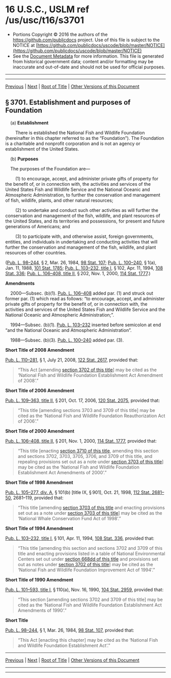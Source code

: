 ---
---

# 16 U.S.C., USLM ref /us/usc/t16/s3701

* Portions Copyright © 2016 the authors of the https://github.com/publicdocs project.
  Use of this file is subject to the NOTICE at [https://github.com/publicdocs/uscode/blob/master/NOTICE](https://github.com/publicdocs/uscode/blob/master/NOTICE)
* See the [Document Metadata](././../../../..//README.md) for more information.
  This file is generated from historical government data; content and/or formatting may be inaccurate and out-of-date and should not be used for official purposes.

----------
----------

[Previous](./../../../..//us/usc/t16/ch57/m__us_usc_t16_ch57.md) | [Next](./../../../..//us/usc/t16/ch57/m__us_usc_t16_s3702.md) | [Root of Title](./../../../../) | [Other Versions of this Document](https://publicdocs.github.io/go/links?ns=uslm&ref=%2Fus%2Fusc%2Ft16%2Fs3701)

## § 3701. Establishment and purposes of Foundation

    (a) __Establishment__ 

        There is established the National Fish and Wildlife Foundation (hereinafter in this chapter referred to as the “Foundation”). The Foundation is a charitable and nonprofit corporation and is not an agency or establishment of the United States.

    (b) __Purposes__ 

    The purposes of the Foundation are—

        (1) to encourage, accept, and administer private gifts of property for the benefit of, or in connection with, the activities and services of the United States Fish and Wildlife Service and the National Oceanic and Atmospheric Administration, to further the conservation and management of fish, wildlife, plants, and other natural resources;

        (2) to undertake and conduct such other activities as will further the conservation and management of the fish, wildlife, and plant resources of the United States, and its territories and possessions, for present and future generations of Americans; and

        (3) to participate with, and otherwise assist, foreign governments, entities, and individuals in undertaking and conducting activities that will further the conservation and management of the fish, wildlife, and plant resources of other countries.

([Pub. L. 98–244][/us/pl/98/244], § 2, Mar. 26, 1984, [98 Stat. 107][/us/stat/98/107]; [Pub. L. 100–240][/us/pl/100/240], § 1(a), Jan. 11, 1988, [101 Stat. 1785][/us/stat/101/1785]; [Pub. L. 103–232, title I][/us/pl/103/232/tI], § 102, Apr. 11, 1994, [108 Stat. 336][/us/stat/108/336]; [Pub. L. 106–408, title II][/us/pl/106/408/tII], § 202, Nov. 1, 2000, [114 Stat. 1777][/us/stat/114/1777].)

 __Amendments__ 

    2000—Subsec. (b)(1). [Pub. L. 106–408][/us/pl/106/408] added par. (1) and struck out former par. (1) which read as follows: “to encourage, accept, and administer private gifts of property for the benefit of, or in connection with, the activities and services of the United States Fish and Wildlife Service and the National Oceanic and Atmospheric Administration;”.

    1994—Subsec. (b)(1). [Pub. L. 103–232][/us/pl/103/232] inserted before semicolon at end “and the National Oceanic and Atmospheric Administration”.

    1988—Subsec. (b)(3). [Pub. L. 100–240][/us/pl/100/240] added par. (3).

 __Short Title of 2008 Amendment__ 

[Pub. L. 110–281][/us/pl/110/281], § 1, July 21, 2008, [122 Stat. 2617][/us/stat/122/2617], provided that: 

> “This Act \[amending [section 3702 of this title][/us/usc/t16/s3702]\] may be cited as the ‘National Fish and Wildlife Foundation Establishment Act Amendment of 2008’.”

 __Short Title of 2006 Amendment__ 

[Pub. L. 109–363, title II][/us/pl/109/363/tII], § 201, Oct. 17, 2006, [120 Stat. 2075][/us/stat/120/2075], provided that: 

> “This title \[amending sections 3703 and 3709 of this title\] may be cited as the ‘National Fish and Wildlife Foundation Reauthorization Act of 2006’.”

 __Short Title of 2000 Amendment__ 

[Pub. L. 106–408, title II][/us/pl/106/408/tII], § 201, Nov. 1, 2000, [114 Stat. 1777][/us/stat/114/1777], provided that: 

> “This title \[enacting [section 3710 of this title][/us/usc/t16/s3710], amending this section and sections 3702, 3703, 3705, 3706, and 3709 of this title, and repealing provisions set out as a note under [section 3703 of this title][/us/usc/t16/s3703]\] may be cited as the ‘National Fish and Wildlife Foundation Establishment Act Amendments of 2000’.”

 __Short Title of 1998 Amendment__ 

[Pub. L. 105–277, div. A][/us/pl/105/277/dA], § 101(b) \[title IX, § 901\], Oct. 21, 1998, [112 Stat. 2681–50][/us/stat/112/2681-50], 2681–119, provided that: 

> “This title \[amending [section 3703 of this title][/us/usc/t16/s3703] and enacting provisions set out as a note under [section 3703 of this title][/us/usc/t16/s3703]\] may be cited as the ‘National Whale Conservation Fund Act of 1998’.”

 __Short Title of 1994 Amendment__ 

[Pub. L. 103–232, title I][/us/pl/103/232/tI], § 101, Apr. 11, 1994, [108 Stat. 336][/us/stat/108/336], provided that: 

> “This title \[amending this section and sections 3702 and 3709 of this title and enacting provisions listed in a table of National Environmental Centers set out under [section 668dd of this title][/us/usc/t16/s668dd] and provisions set out as notes under [section 3702 of this title][/us/usc/t16/s3702]\] may be cited as the ‘National Fish and Wildlife Foundation Improvement Act of 1994’.”

 __Short Title of 1990 Amendment__ 

[Pub. L. 101–593, title I][/us/pl/101/593/tI], § 110(a), Nov. 16, 1990, [104 Stat. 2959][/us/stat/104/2959], provided that: 

> “This section \[amending sections 3702 and 3709 of this title\] may be cited as the ‘National Fish and Wildlife Foundation Establishment Act Amendments of 1990’.”

 __Short Title__ 

[Pub. L. 98–244][/us/pl/98/244], § 1, Mar. 26, 1984, [98 Stat. 107][/us/stat/98/107], provided that: 

> “This Act \[enacting this chapter\] may be cited as the ‘National Fish and Wildlife Foundation Establishment Act’.”

----------

[Previous](./../../../..//us/usc/t16/ch57/m__us_usc_t16_ch57.md) | [Next](./../../../..//us/usc/t16/ch57/m__us_usc_t16_s3702.md) | [Root of Title](./../../../../) | [Other Versions of this Document](https://publicdocs.github.io/go/links?ns=uslm&ref=%2Fus%2Fusc%2Ft16%2Fs3701)

----------
----------

[/us/pl/98/244]: https://publicdocs.github.io/go/links?ns=uslm&ref=%2Fus%2Fpl%2F98%2F244
[/us/stat/98/107]: https://publicdocs.github.io/go/links?ns=uslm&ref=%2Fus%2Fstat%2F98%2F107
[/us/pl/100/240]: https://publicdocs.github.io/go/links?ns=uslm&ref=%2Fus%2Fpl%2F100%2F240
[/us/stat/101/1785]: https://publicdocs.github.io/go/links?ns=uslm&ref=%2Fus%2Fstat%2F101%2F1785
[/us/pl/103/232/tI]: https://publicdocs.github.io/go/links?ns=uslm&ref=%2Fus%2Fpl%2F103%2F232%2FtI
[/us/stat/108/336]: https://publicdocs.github.io/go/links?ns=uslm&ref=%2Fus%2Fstat%2F108%2F336
[/us/pl/106/408/tII]: https://publicdocs.github.io/go/links?ns=uslm&ref=%2Fus%2Fpl%2F106%2F408%2FtII
[/us/stat/114/1777]: https://publicdocs.github.io/go/links?ns=uslm&ref=%2Fus%2Fstat%2F114%2F1777
[/us/pl/106/408]: https://publicdocs.github.io/go/links?ns=uslm&ref=%2Fus%2Fpl%2F106%2F408
[/us/pl/103/232]: https://publicdocs.github.io/go/links?ns=uslm&ref=%2Fus%2Fpl%2F103%2F232
[/us/pl/100/240]: https://publicdocs.github.io/go/links?ns=uslm&ref=%2Fus%2Fpl%2F100%2F240
[/us/pl/110/281]: https://publicdocs.github.io/go/links?ns=uslm&ref=%2Fus%2Fpl%2F110%2F281
[/us/stat/122/2617]: https://publicdocs.github.io/go/links?ns=uslm&ref=%2Fus%2Fstat%2F122%2F2617
[/us/usc/t16/s3702]: https://publicdocs.github.io/go/links?ns=uslm&ref=%2Fus%2Fusc%2Ft16%2Fs3702
[/us/pl/109/363/tII]: https://publicdocs.github.io/go/links?ns=uslm&ref=%2Fus%2Fpl%2F109%2F363%2FtII
[/us/stat/120/2075]: https://publicdocs.github.io/go/links?ns=uslm&ref=%2Fus%2Fstat%2F120%2F2075
[/us/pl/106/408/tII]: https://publicdocs.github.io/go/links?ns=uslm&ref=%2Fus%2Fpl%2F106%2F408%2FtII
[/us/stat/114/1777]: https://publicdocs.github.io/go/links?ns=uslm&ref=%2Fus%2Fstat%2F114%2F1777
[/us/usc/t16/s3710]: https://publicdocs.github.io/go/links?ns=uslm&ref=%2Fus%2Fusc%2Ft16%2Fs3710
[/us/usc/t16/s3703]: https://publicdocs.github.io/go/links?ns=uslm&ref=%2Fus%2Fusc%2Ft16%2Fs3703
[/us/pl/105/277/dA]: https://publicdocs.github.io/go/links?ns=uslm&ref=%2Fus%2Fpl%2F105%2F277%2FdA
[/us/stat/112/2681-50]: https://publicdocs.github.io/go/links?ns=uslm&ref=%2Fus%2Fstat%2F112%2F2681-50
[/us/usc/t16/s3703]: https://publicdocs.github.io/go/links?ns=uslm&ref=%2Fus%2Fusc%2Ft16%2Fs3703
[/us/usc/t16/s3703]: https://publicdocs.github.io/go/links?ns=uslm&ref=%2Fus%2Fusc%2Ft16%2Fs3703
[/us/pl/103/232/tI]: https://publicdocs.github.io/go/links?ns=uslm&ref=%2Fus%2Fpl%2F103%2F232%2FtI
[/us/stat/108/336]: https://publicdocs.github.io/go/links?ns=uslm&ref=%2Fus%2Fstat%2F108%2F336
[/us/usc/t16/s668dd]: https://publicdocs.github.io/go/links?ns=uslm&ref=%2Fus%2Fusc%2Ft16%2Fs668dd
[/us/usc/t16/s3702]: https://publicdocs.github.io/go/links?ns=uslm&ref=%2Fus%2Fusc%2Ft16%2Fs3702
[/us/pl/101/593/tI]: https://publicdocs.github.io/go/links?ns=uslm&ref=%2Fus%2Fpl%2F101%2F593%2FtI
[/us/stat/104/2959]: https://publicdocs.github.io/go/links?ns=uslm&ref=%2Fus%2Fstat%2F104%2F2959
[/us/pl/98/244]: https://publicdocs.github.io/go/links?ns=uslm&ref=%2Fus%2Fpl%2F98%2F244
[/us/stat/98/107]: https://publicdocs.github.io/go/links?ns=uslm&ref=%2Fus%2Fstat%2F98%2F107


